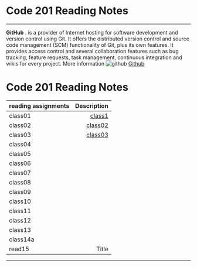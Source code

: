 # Code 201 Reading Notes
------------------------------------------------------------------------------------------------------------------------
**GitHub**
. is a provider of Internet hosting for software development and version control using Git. It offers the distributed version control and source code management (SCM) functionality of Git, plus its own features. It provides access control and several collaboration features such as bug tracking, feature requests, task management, continuous integration and wikis for every project.
More information 
![github](https://i.morioh.com/2019/11/11/1f265e2d4c43.jpg)
[Github](https://en.wikipedia.org/wiki/GitHub)
# Code 201 Reading Notes

|  reading assignments    | Description |
| :---        |    -----:   |
|class01    | [class1](https://github.com/sanaa-almoghraby/reading-notes201/blob/main/class-01.md)         | 
|class02   |  [class02](https://sanaa-almoghraby.github.io/reading-notes201/class02)   |
| class03      | [class03](https://sanaa-almoghraby.github.io/reading-notes201/class03)    | 
|class04    | [](https://sanaa-almoghraby.github.io/reading-notes201/class04)       |
| class05      |[](https://sanaa-almoghraby.github.io/reading-notes201/class05)       | 
|class06       | [](https://sanaa-almoghraby.github.io/reading-notes201/class06)        |
| class07     | [](https://sanaa-almoghraby.github.io/reading-notes201/class07)      | 
| class08    | [](https://sanaa-almoghraby.github.io/reading-notes201/class08)      |
| class09     |[](https://sanaa-almoghraby.github.io/reading-notes201/class09)      | 
| class10     | [](https://sanaa-almoghraby.github.io/reading-notes201/class10)        |
| class11     | [](https://sanaa-almoghraby.github.io/reading-notes201/class11)      | 
| class12     | [](https://sanaa-almoghraby.github.io/reading-notes201/class12)       |
| class13      | [](https://github.com/sanaa-almoghraby/reading-notes201/blob/main/class13.md)      | 
| class14a    | [](https://sanaa-almoghraby.github.io/reading-notes201/class14a)      |
| read15      | Title       | 
--------------------------------------------------------------------------

